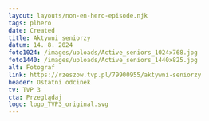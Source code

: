 ```yaml
---
layout: layouts/non-en-hero-episode.njk
tags: plhero
date: Created
title: Aktywni seniorzy
datum: 14. 8. 2024
foto1024: /images/uploads/Active_seniors_1024x768.jpg
foto1440: /images/uploads/Active_seniors_1440x825.jpg
alt: Fotograf
link: https://rzeszow.tvp.pl/79900955/aktywni-seniorzy
header: Ostatni odcinek
tv: TVP 3
cta: Przeglądaj
logo: logo_TVP3_original.svg
---
```

